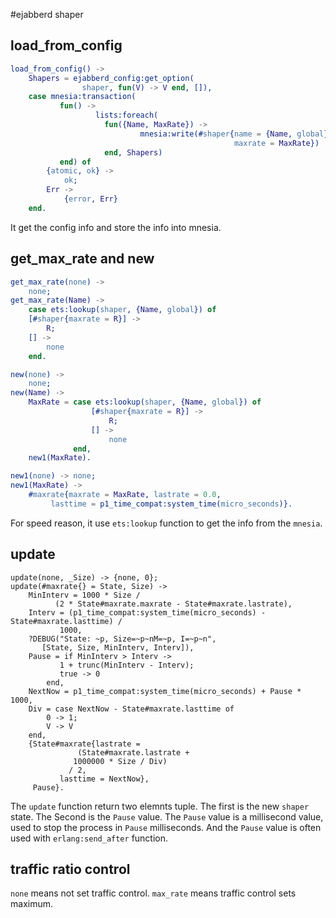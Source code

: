 #ejabberd shaper

## load_from_config

``` erlang
load_from_config() ->
    Shapers = ejabberd_config:get_option(
                shaper, fun(V) -> V end, []),
    case mnesia:transaction(
           fun() ->
                   lists:foreach(
                     fun({Name, MaxRate}) ->
                             mnesia:write(#shaper{name = {Name, global},
                                                  maxrate = MaxRate})
                     end, Shapers)
           end) of
        {atomic, ok} ->
            ok;
        Err ->
            {error, Err}
    end.
```
It get the config info and store the info into mnesia.

## get_max_rate and new

``` erlang
get_max_rate(none) ->
    none;
get_max_rate(Name) ->
    case ets:lookup(shaper, {Name, global}) of
	[#shaper{maxrate = R}] ->
	    R;
	[] ->
	    none
    end.

new(none) ->
    none;
new(Name) ->
    MaxRate = case ets:lookup(shaper, {Name, global}) of
                  [#shaper{maxrate = R}] ->
                      R;
                  [] ->
                      none
              end,
    new1(MaxRate).

new1(none) -> none;
new1(MaxRate) ->
    #maxrate{maxrate = MaxRate, lastrate = 0.0,
	     lasttime = p1_time_compat:system_time(micro_seconds)}.
```
For speed reason, it use `ets:lookup` function to get the info from the `mnesia`.

## update

``` abap
update(none, _Size) -> {none, 0};
update(#maxrate{} = State, Size) ->
    MinInterv = 1000 * Size /
		  (2 * State#maxrate.maxrate - State#maxrate.lastrate),
    Interv = (p1_time_compat:system_time(micro_seconds) - State#maxrate.lasttime) /
	       1000,
    ?DEBUG("State: ~p, Size=~p~nM=~p, I=~p~n",
	   [State, Size, MinInterv, Interv]),
    Pause = if MinInterv > Interv ->
		   1 + trunc(MinInterv - Interv);
	       true -> 0
	    end,
    NextNow = p1_time_compat:system_time(micro_seconds) + Pause * 1000,
    Div = case NextNow - State#maxrate.lasttime of
        0 -> 1;
        V -> V
    end,
    {State#maxrate{lastrate =
		       (State#maxrate.lastrate +
			  1000000 * Size / Div)
			 / 2,
		   lasttime = NextNow},
     Pause}.
```
The `update` function return two elemnts tuple. The first is the new `shaper` state. The Second is the `Pause` value. The `Pause` value is a millisecond value, used to stop the process in `Pause` milliseconds. And the `Pause` value is often used with `erlang:send_after` function.

## traffic ratio control
`none` means not set traffic control. `max_rate` means traffic control sets maximum.
